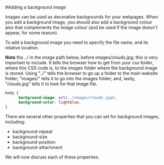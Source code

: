 #Adding a background image

Images can be used as decorative backgrounds for your webpages. When you add a background image, you should also add a background colour also that complements the image colour (and be used if the image doesn't appear, for some reason).

To add a background image you need to specify the file name, and its relative location.

**Note** the ../ in the image path below, before images/clouds.jpg; this is very important to include. It tells the browser how to get from your css folder, where this CSS code is, to the images folder where the background image is stored. Using "../" tells the browser to go up a folder to the main website folder; "images/" tells it to go into the images folder; and, lastly, "clouds.jpg" tells it to look for that image file.

```css
body {
      background-image: url(../images/clouds.jpg);
	  background-color: lightblue;
}
```

There are several other properties that you can set for background images, including:

- background-repeat
- background-size
- background-position
- background-attachment

We will now discuss each of these properties.

